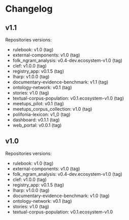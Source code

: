 # Changelog

## v1.1

Repositories versions:

- rulebook: v1.0 (tag)
- external-components: v1.0 (tag)
- folk\_ngram\_analysis: v0.4-dev.ecosystem-v1.0 (tag)
- clef: v1.0.0 (tag)
- registry_app: v0.1.5 (tag)
- lharp: v1.0.0 (tag)
- documentary-evidence-benchmark: v1.1 (tag)
- ontology-network: v0.1 (tag)
- stories: v1.0 (tag)
- textual-corpus-population: v0.1.ecosystem-v1.0 (tag)
- meetups_pilot: v0.1 (tag)
- meetups\_corpus\_collection: v1.0 (tag)
- polifonia-lexicon: v1_0 (tag)
- dashboard: v0.1.1 (tag)
- web_portal: v0.0.1 (tag)

## v1.0

Repositories versions:

- rulebook: v1.0 (tag)
- external-components: v1.0 (tag)
- folk\_ngram\_analysis: v0.4-dev.ecosystem-v1.0 (tag)
- clef: v1.0.0 (tag)
- registry\_app: v0.1.5 (tag)
- lharp: v1.0.0 (tag)
- documentary-evidence-benchmark: v1.0 (tag)
- ontology-network: v0.1 (tag)
- stories: v1.0 (tag)
- textual-corpus-population: v0.1.ecosystem-v1.0


